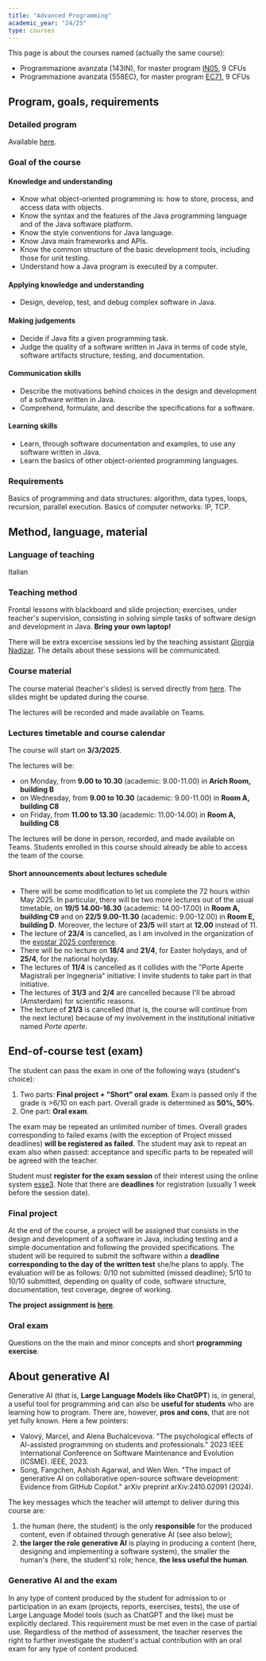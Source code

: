 ```yaml
---
title: "Advanced Programming"
academic_year: "24/25"
type: courses
---
```


This page is about the courses named (actually the same course):
- Programmazione avanzata (143IN), for master program [IN05](https://lauree.units.it/it/0320106200800001), 9 CFUs
- Programmazione avanzata (558EC), for master program [EC71](https://lauree.units.it/it/0320107308400001), 9 CFUs

## Program, goals, requirements

### Detailed program
Available [here](https://units.coursecatalogue.cineca.it/insegnamenti/2024/118852/2016/6/10424?coorte=2022&schemaid=12577).

### Goal of the course

#### Knowledge and understanding
- Know what object-oriented programming is: how to store, process, and access data with objects.
- Know the syntax and the features of the Java programming language and of the Java software platform.
- Know the style conventions for Java language.
- Know Java main frameworks and APIs.
- Know the common structure of the basic development tools, including those for unit testing.
- Understand how a Java program is executed by a computer.

#### Applying knowledge and understanding
- Design, develop, test, and debug complex software in Java.

#### Making judgements
- Decide if Java fits a given programming task.
- Judge the quality of a software written in Java in terms of code style, software artifacts structure, testing, and documentation.

#### Communication skills
- Describe the motivations behind choices in the design and development of a software written in Java.
- Comprehend, formulate, and describe the specifications for a software.

#### Learning skills
- Learn, through software documentation and examples, to use any software written in Java.
- Learn the basics of other object-oriented programming languages.

### Requirements
Basics of programming and data structures: algorithm, data types, loops, recursion, parallel execution.
Basics of computer networks: IP, TCP.

## Method, language, material

### Language of teaching
Italian

### Teaching method
Frontal lessons with blackboard and slide projection; exercises, under teacher's supervision, consisting in solving simple tasks of software design and development in Java.
**Bring your own laptop!**

There will be extra excercise sessions led by the teaching assistant [Giorgia Nadizar](https://giorgia-nadizar.github.io/).
The details about these sessions will be communicated.

### Course material
The course material (teacher's slides) is served directly from [here](https://medvet.inginf.units.it/slides/advanced-programming-2425).
The slides might be updated during the course.

The lectures will be recorded and made available on Teams.

### Lectures timetable and course calendar
The course will start on **3/3/2025**.

The lectures will be:
- on Monday, from **9.00 to 10.30** (academic: 9.00-11.00) in **Arich Room, building B**
- on Wednesday, from **9.00 to 10.30** (academic: 9.00-11.00) in **Room A, building C8**
- on Friday, from **11.00 to 13.30** (academic: 11.00-14.00) in **Room A, building C8**

The lectures will be done in person, recorded, and made available on Teams.
Students enrolled in this course should already be able to access the team of the course.

#### Short announcements about lectures schedule

- There will be some modification to let us complete the 72 hours within May 2025. In particular, there will be two more lectures out of the usual timetable, on **19/5 14.00-16.30** (academic: 14.00-17.00) in **Room A, building C9** and on **22/5 9.00-11.30** (academic: 9.00-12.00) in **Room E, building D**. Moreover, the lecture of **23/5** will start at **12.00** instead of 11.
- The lecture of **23/4** is cancelled, as I am involved in the organization of the [evostar 2025 conference](https://www.evostar.org/2025/).
- There will be no lecture on **18/4** and **21/4**, for Easter holydays, and of **25/4**, for the national holyday.
- The lectures of **11/4** is cancelled as it collides with the "Porte Aperte Magistrali per Ingegneria" initiative: I invite students to take part in that initiative.
- The lectures of **31/3** and **2/4** are cancelled because I'll be abroad (Amsterdam) for scientific reasons.
- The lecture of **21/3** is cancelled (that is, the course will continue from the next lecture) because of my involvement in the institutional initiative named *Porte aperte*.

## End-of-course test (exam)
The student can pass the exam in one of the following ways (student's choice):
1. Two parts: **Final project + "Short" oral exam**.
Exam is passed only if the grade is >6/10 on each part. Overall grade is determined as **50%, 50%**.
2. One part: **Oral exam**.

The exam may be repeated an unlimited number of times.
Overall grades corresponding to failed exams (with the exception of Project missed deadlines) **will be registered as failed**.
The student may ask to repeat an exam also when passed: acceptance and specific parts to be repeated will be agreed with the teacher.

Student must **register for the exam session** of their interest using the online system [esse3](https://esse3.units.it/).
Note that there are **deadlines** for registration (usually 1 week before the session date).

### Final project
At the end of the course, a project will be assigned that consists in the design and development of a software in Java, including testing and a simple documentation and following the provided specifications.
The student will be required to submit the software within a **deadline corresponding to the day of the written test** she/he plans to apply.
The evaluation will be as follows: 0/10 not submitted (missed deadline); 5/10 to 10/10 submitted, depending on quality of code, software structure, documentation, test coverage, degree of working.

**The project assignment is [here](project/)**.

### Oral exam
Questions on the the main and minor concepts and short **programming exercise**.

## About generative AI

Generative AI (that is, **Large Language Models like ChatGPT**) is, in general, a useful tool for programming and can also be **useful for students** who are learning how to program.
There are, however, **pros and cons**, that are not yet fully known.
Here a few pointers:
- Valový, Marcel, and Alena Buchalcevova. "The psychological effects of AI-assisted programming on students and professionals." 2023 IEEE International Conference on Software Maintenance and Evolution (ICSME). IEEE, 2023.
- Song, Fangchen, Ashish Agarwal, and Wen Wen. "The impact of generative AI on collaborative open-source software development: Evidence from GitHub Copilot." arXiv preprint arXiv:2410.02091 (2024).

The key messages which the teacher will attempt to deliver during this course are:
1. the human (here, the student) is the only **responsible** for the produced content, even if obtained through generative AI (see also below);
2. **the larger the role generative AI** is playing in producing a content (here, designing and implementing a software system), the smaller the human's (here, the student's) role; hence, **the less useful the human**.

### Generative AI and the exam

In any type of content produced by the student for admission to or participation in an exam (projects, reports, exercises, tests), the use of Large Language Model tools (such as ChatGPT and the like) must be explicitly declared.
This requirement must be met even in the case of partial use.
Regardless of the method of assessment, the teacher reserves the right to further investigate the student's actual contribution with an oral exam for any type of content produced.
